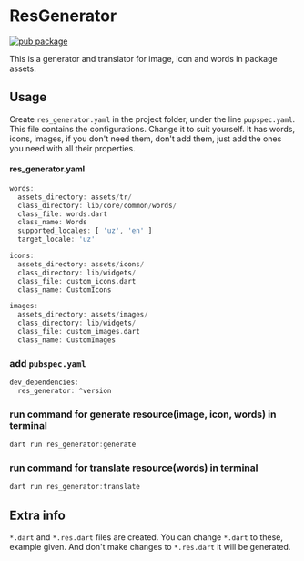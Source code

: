 # ResGenerator
<?code-excerpt path-base="example/lib"?>

[![pub package](https://img.shields.io/pub/v/res_generator.svg)](https://pub.dev/packages/res_generator)

This is a generator and translator for image, icon and words in package assets.

## Usage

Create `res_generator.yaml` in the project folder, under the line `pupspec.yaml`. This file contains the configurations. Change it to suit yourself. It has words, icons, images, if you don't need them, don't add them, just add the ones you need with all their properties.

#### res_generator.yaml
<?code-excerpt "readme_excerpts.dart (Write)"?>
```dart
words:
  assets_directory: assets/tr/
  class_directory: lib/core/common/words/
  class_file: words.dart
  class_name: Words
  supported_locales: [ 'uz', 'en' ]
  target_locale: 'uz'

icons:
  assets_directory: assets/icons/
  class_directory: lib/widgets/
  class_file: custom_icons.dart
  class_name: CustomIcons

images:
  assets_directory: assets/images/
  class_directory: lib/widgets/
  class_file: custom_images.dart
  class_name: CustomImages
```

### add `pubspec.yaml`
<?code-excerpt "readme_excerpts.dart (Write)"?>
```dart
dev_dependencies:
  res_generator: ^version
```

### run command for generate resource(image, icon, words) in terminal
<?code-excerpt "readme_excerpts.dart (Write)"?>
```dart
dart run res_generator:generate
```

### run command for translate resource(words) in terminal
<?code-excerpt "readme_excerpts.dart (Write)"?>
```dart
dart run res_generator:translate
```

## Extra info

`*.dart` and `*.res.dart` files are created.
You can change `*.dart` to these, example given. And don't make changes to `*.res.dart` it will be generated.